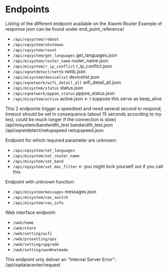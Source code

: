 # Endpoints

Listing of the different endpoint available on the Xiaomi Router
Example of response json can be found under end_point_reference/

- `/api/xqsystem/reboot`                <!-- requires {"client":"web"} in body param ? -->
- `/api/xqsystem/shutdown`
- `/api/xqsystem/reset`
- `/api/xqsystem/get_languages`         get_languages.json
- `/api/misystem/router_name`           router_name.json
- `/api/misystem/r_ip_conflict`         r_ip_conflict.json
- `/api/xqnetdetect/nettb`              nettb.json
- `/api/misystem/devicelist`            devicelist.json
- `/api/xqnetwork/wifi_detail_all`      wifi_detail_all.json
- `/api/misystem/status`                status.json
- `/api/xqnetwork/pppoe_status`         pppoe_status.json
- `/api/misystem/active`                active.json <- I suppose this serve as keep_alive


This 2 endpoints trigger a speedtest and need several second to respond, timeout
should be set in consequence (about 15 seconds according to my test, could
be much longer if the connection is slow)
/api/misystem/bandwidth_test bandwidth_test.json
/api/xqnetdetect/netupspeed     netupspeed.json


Endpoint for which required parameter are unknown:
- `/api/xqsystem/set_languages`
- `/api/misystem/set_router_name`
- `/api/misystem/set_band`
- `/api/xqsystem/set_mac_filter` <- you might lock yourself out if you call this


Endpoint with unknown function:
- `/api/misystem/messages`               messages.json
- `/api/misystem/vas_switch`
- `/api/misystem/vas_info`

Web interface endpoint:
- `/web/home`
- `/web/store`
- `/web/setting/wifi`
- `/web/prosetting/qos`
- `/web/setting/upgrade`
- `/web/setting/wan#netmode`

This endpoint only deliver an "Internal Server Error":
/api/xqdatacenter/request